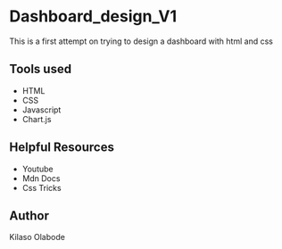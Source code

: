 # Dashboard_design_V1
This is a first attempt on trying to design a dashboard with html and css

## Tools used
- HTML
- CSS
- Javascript
- Chart.js

## Helpful Resources
- Youtube
- Mdn Docs
- Css Tricks

## Author
Kilaso Olabode
